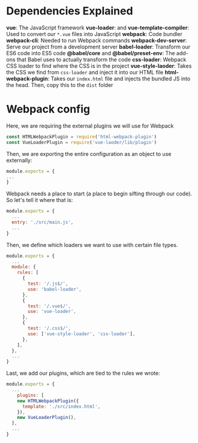 # Dependencies Explained

**vue**: The JavaScript framework
**vue-loader**: and **vue-template-compiler**: Used to convert our `*.vue` files into JavaScript
**webpack**: Code bundler
**webpack-cli**: Needed to run Webpack commands
**webpack-dev-server**: Serve our project from a development server
**babel-loader**: Transform our ES6 code into ES5 code
**@babel/core** and **@babel/preset-env**: The add-ons that Babel uses to actually transform the code
**css-loader**: Webpack CSS loader to find where the CSS is in the project
**vue-style-laoder**: Takes the CSS we find from `css-loader` and inject it into our HTML file
**html-webpack-plugin**: Takes our `index.html` file and injects the bundled JS into the head. Then, copy this to the `dist` folder

# Webpack config

Here, we are requiring the external plugins we will use for Webpack

```js
const HTMLWebpackPlugin = require('html-webpack-plugin')
const VueLoaderPlugin = require('vue-laoder/lib/plugin')
```

Then, we are exporting the entire configuration as an object to use externally:

```js
module.exports = {
...
}
```

Webpack needs a place to start (a place to begin sifting through our code). So let's tell it where that is:

```js
module.exports = {
  ...
  entry: './src/main.js',
  ...
}
```

Then, we define which loaders we want to use with certain file types.

```js
module.exports = {
  ...
  module: {
    rules: [
      {
        test: '/.js$/',
        use: 'babel-loader',
      },
      {
        test: '/.vue$/',
        use: 'vue-loader',
      },
      {
        test: '/.css$/',
        use: ['vue-style-loader', 'css-loader'],
      },
    ],
  },
  ...
}
```

Last, we add our plugins, which are tied to the rules we wrote:

```js
module.exports = {
  ...
    plugins: [
    new HTMLWebpackPlugin({
      template: './src/index.html',
    }),
    new VueLoaderPlugin(),
  ],
  ...
}
```
